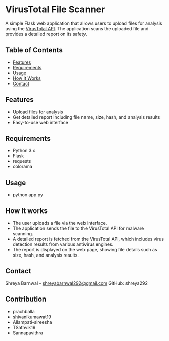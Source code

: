 # VirusTotal File Scanner

A simple Flask web application that allows users to upload files for analysis using the [VirusTotal API](https://www.virustotal.com/). The application scans the uploaded file and provides a detailed report on its safety.

## Table of Contents

- [Features](#features)
- [Requirements](#requirements)
- [Usage](#usage)
- [How It Works](#how-it-works)
- [Contact](#contact)

## Features

- Upload files for analysis
- Get detailed report including file name, size, hash, and analysis results
- Easy-to-use web interface

## Requirements

- Python 3.x
- Flask
- requests
- colorama

## Usage

- python app.py

## How It works

- The user uploads a file via the web interface.
- The application sends the file to the VirusTotal API for malware scanning.
- A detailed report is fetched from the VirusTotal API, which includes virus detection results from various antivirus engines.
- The report is displayed on the web page, showing file details such as size, hash, and analysis results.

## Contact

Shreya Barnwal - shreyabarnwal292@gmail.com
GitHub: shreya292

## Contribution

- prachballa
- shivanikumawat19
- Allampati-sireesha
- TSathvik19
- Sannapavithra


